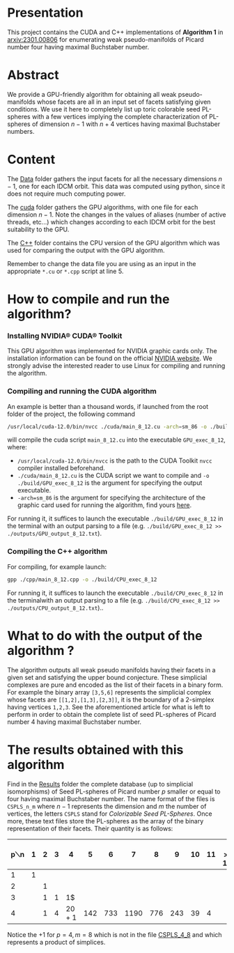 # Presentation
This project contains the CUDA and C++ implementations of **Algorithm 1** in [arxiv:2301.00806](https://arxiv.org/abs/2301.00806) for enumerating weak pseudo-manifolds of Picard number four having maximal Buchstaber number.
# Abstract
We provide a GPU-friendly algorithm for obtaining all weak pseudo-manifolds whose facets are all in an input set of facets satisfying given conditions. We use it here to completely list up toric colorable seed PL-spheres with a few vertices implying the complete characterization of PL-spheres of dimension $n−1$ with $n+4$ vertices having maximal Buchstaber numbers.
# Content
The [Data](./Data) folder gathers the input facets for all the necessary dimensions $n-1$, one for each IDCM orbit. This data was computed using python, since it does not require much computing power.

The [cuda](./cuda) folder gathers the GPU algorithms, with one file for each dimension $n-1$. Note the changes in the values of aliases (number of active threads, etc...) which changes according to each IDCM orbit for the best suitability to the GPU. 

The [C++](./cpp) folder contains the CPU version of the GPU algorithm which was used for comparing the output with the GPU algorithm.

Remember to change the data file you are using as an input in the appropriate ``*.cu`` or ``*.cpp`` script at line 5.
# How to compile and run the algorithm?
### Installing NVIDIA® CUDA® Toolkit
This GPU algorithm was implemented for NVIDIA graphic cards only.
The installation information can be found on the official [NVIDIA website](https://developer.nvidia.com/cuda-toolkit).
We strongly advise the interested reader to use Linux for compiling and running the algorithm.
### Compiling and running the CUDA algorithm
An example is better than a thousand words, if launched from the root folder of the project, the following command
```bash
/usr/local/cuda-12.0/bin/nvcc ./cuda/main_8_12.cu -arch=sm_86 -o ./build/GPU_exec_8_12
```
will compile the cuda script ``main_8_12.cu`` into the executable ``GPU_exec_8_12``,
where:
- ``/usr/local/cuda-12.0/bin/nvcc`` is the path to the CUDA Toolkit ``nvcc`` compiler installed beforehand.
- ``./cuda/main_8_12.cu`` is the CUDA script we want to compile and ``-o ./build/GPU_exec_8_12`` is the argument for specifying the output executable.
- ``-arch=sm_86`` is the argument for specifying the architecture of the graphic card used for running the algorithm, find yours [here](https://developer.nvidia.com/cuda-gpus).

For running it, it suffices to launch the executable ``./build/GPU_exec_8_12`` in the terminal with an output parsing to a file (e.g. ``./build/GPU_exec_8_12 >> ./outputs/GPU_output_8_12.txt``).
### Compiling the C++ algorithm
For compiling, for example launch:
```bash
gpp ./cpp/main_8_12.cpp -o ./build/CPU_exec_8_12
```
For running it, it suffices to launch the executable ``./build/CPU_exec_8_12`` in the terminalwith an output parsing to a file (e.g. ``./build/CPU_exec_8_12 >> ./outputs/CPU_output_8_12.txt``)..

# What to do with the output of the algorithm ?
The algorithm outputs all weak pseudo manifolds having their facets in a given set and satisfying the upper bound conjecture.
These simplicial complexes are pure and encoded as the list of their facets in a binary form.
For example the binary array ``[3,5,6]`` represents the simplicial complex whose facets are ``[[1,2],[1,3],[2,3]]``, it is the boundary of a 2-simplex having vertices ``1,2,3``.
See the aforementioned article for what is left to perform in order to obtain the complete list of seed PL-spheres of Picard number 4 having maximal Buchstaber number. 

# The results obtained with this algorithm
Find in the [Results](./Results) folder the complete database (up to simplicial isomorphisms) of Seed PL-spheres of Picard number $p$ smaller or equal to four having maximal Buchstaber number.
The name format of the files is ``CSPLS_n_m`` where $n-1$ represents the dimension and $m$ the number of vertices, the letters ``CSPLS`` stand for _Colorizable Seed PL-Spheres_. 
Once more, these text files store the PL-spheres as the array of the binary representation of their facets.
Their quantity is as follows:

| p⟍n | $1$ | $2$ | $3$ | $4$    | $5$   | $6$   | $7$    | $8$   | $9$   | $10$ | $11$ | $>11$ | total  |
|-----|-----|-----|-----|--------|-------|-------|--------|-------|-------|------|------|-------|--------|
| $1$ | $1$ |     |     |        |       |       |        |       |       |      |      |       | $1$    |
| $2$ |     | $1$ |     |        |       |       |        |       |       |      |      |       | $1$    |
| $3$ |     | $1$ | $1$ | 1$     |       |       |        |       |       |      |      |       | $3$    |
| $4$ |     | $1$ | $4$ | $20+1$ | $142$ | $733$ | $1190$ | $776$ | $243$ | $39$ | $4$  |       | $3141$ |

Notice the $+1$ for $p=4,m=8$ which is not in the file [CSPLS_4_8](./Results/CSPLS_4_8) and which represents a product of simplices.
